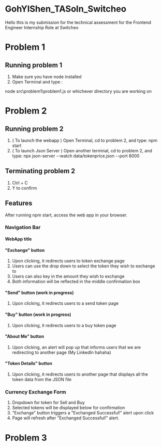 # GohYIShen_TASoln_Switcheo

Hello this is my submission for the technical assessment for the Frontend Engineer Internship Role at Switcheo

# Problem 1 
## Running problem 1

1) Make sure you have node installed
2) Open Terminal and type :

node src\problem1\problem1.js or whichever directory you are working on 

# Problem 2
## Running problem 2

1) ( To launch the webapp ) Open Terminal, cd to problem 2, and type: npm start
2) ( To launch Json Server ) Open another terminal, cd to problem 2, and type: npx json-server --watch data/tokenprice.json --port 8000

## Terminating problem 2

1) Ctrl + C
2) Y to confirm 

## Features

After running npm start, access the web app in your browser.

### Navigation Bar

#### WebApp title

#### "Exchange" button 
1. Upon clicking, it redirects users to token exchange page
2. Users can use the drop down to select the token they wish to exchange to
3. Users can also key in the amount they wish to exchange
4. Both information will be reflected in the middle confirmation box 

#### "Send" button (work in progress)
1. Upon clicking, it redirects users to a send token page 

#### "Buy" button (work in progress)
1. Upon clicking, it redirects users to a buy token page 

#### "About Me" button
1. Upon clicking, an alert will pop up that informs users that we are redirecting to another page (My LinkedIn hahaha)

#### "Token Details" button

1. Upon clicking, it redirects users to another page that displays all the token data from the JSON file 

### Currency Exchange Form

1. Dropdown for token for Sell and Buy
2. Selected tokens will be displayed below for confirmation
3. "Exchange" button triggers a "Exchanged Successful!" alert upon click
4. Page will refresh after "Exchanged Successful!" alert. 

# Problem 3
